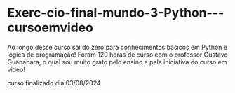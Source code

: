 # Exerc-cio-final-mundo-3-Python---cursoemvideo
Ao longo desse curso saí do zero para conhecimentos básicos em Python e lógica de programação!
Foram 120 horas de curso com o professor Gustavo Guanabara, o qual sou muito grato pelo ensino e pela iniciativa do curso em vídeo!

curso finalizado dia 03/08/2024


